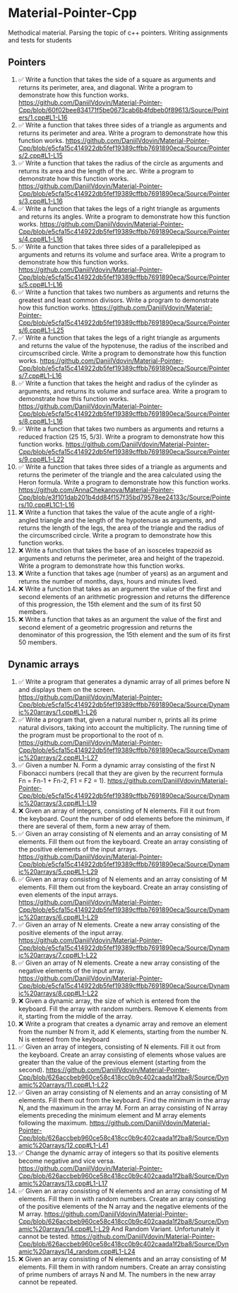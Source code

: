 # Material-Pointer-Cpp

Methodical material. Parsing the topic of c++ pointers. Writing assignments and tests for students

## Pointers

1. :white_check_mark: Write a function that takes the side of a square as arguments and returns its perimeter, area, and diagonal. Write a program to demonstrate how this function works.
https://github.com/DaniilVdovin/Material-Pointer-Cpp/blob/60f02bee834171f5be0673cab6b4fdbeb0f89613/Source/Pointers/1.cpp#L1-L16
2. :white_check_mark:  Write a function that takes three sides of a triangle as arguments and returns its perimeter and area. Write a program to demonstrate how this function works.
https://github.com/DaniilVdovin/Material-Pointer-Cpp/blob/e5cfa15c414922db5fef19389cffbb7691890eca/Source/Pointers/2.cpp#L1-L15
3. :white_check_mark: Write a function that takes the radius of the circle as arguments and returns its area and the length of the arc. Write a program to demonstrate how this function works.
https://github.com/DaniilVdovin/Material-Pointer-Cpp/blob/e5cfa15c414922db5fef19389cffbb7691890eca/Source/Pointers/3.cpp#L1-L16
4. :white_check_mark: Write a function that takes the legs of a right triangle as arguments and returns its angles. Write a program to demonstrate how this function works.
https://github.com/DaniilVdovin/Material-Pointer-Cpp/blob/e5cfa15c414922db5fef19389cffbb7691890eca/Source/Pointers/4.cpp#L1-L16
5. :white_check_mark: Write a function that takes three sides of a parallelepiped as arguments and returns its volume and surface area. Write a program to demonstrate how this function works.
https://github.com/DaniilVdovin/Material-Pointer-Cpp/blob/e5cfa15c414922db5fef19389cffbb7691890eca/Source/Pointers/5.cpp#L1-L16
6. :white_check_mark: Write a function that takes two numbers as arguments and returns the greatest and least common divisors. Write a program to demonstrate how this function works.
https://github.com/DaniilVdovin/Material-Pointer-Cpp/blob/e5cfa15c414922db5fef19389cffbb7691890eca/Source/Pointers/6.cpp#L1-L25
7. :white_check_mark: Write a function that takes the legs of a right triangle as arguments and returns the value of the hypotenuse, the radius of the inscribed and circumscribed circle. Write a program to demonstrate how this function works.
https://github.com/DaniilVdovin/Material-Pointer-Cpp/blob/e5cfa15c414922db5fef19389cffbb7691890eca/Source/Pointers/7.cpp#L1-L16
8. :white_check_mark: Write a function that takes the height and radius of the cylinder as arguments, and returns its volume and surface area. Write a program to demonstrate how this function works.
https://github.com/DaniilVdovin/Material-Pointer-Cpp/blob/e5cfa15c414922db5fef19389cffbb7691890eca/Source/Pointers/8.cpp#L1-L16
9. :white_check_mark: Write a function that takes two numbers as arguments and returns a reduced fraction (25 15, 5/3). Write a program to demonstrate how this function works.
https://github.com/DaniilVdovin/Material-Pointer-Cpp/blob/e5cfa15c414922db5fef19389cffbb7691890eca/Source/Pointers/9.cpp#L1-L22
10. :white_check_mark: Write a function that takes three sides of a triangle as arguments and returns the perimeter of the triangle and the area calculated using the Heron formula. Write a program to demonstrate how this function works.
https://github.com/AnnaChekanova/Material-Pointer-Cpp/blob/e3f101dab201b4dd84f157f35bd79578ee24133c/Source/Pointers/10.cpp#L1C1-L16
11. ❌ Write a function that takes the value of the acute angle of a right-angled triangle and the length of the hypotenuse as arguments, and returns the length of the legs, the area of the triangle and the radius of the circumscribed circle. Write a program to demonstrate how this function works.
12. ❌ Write a function that takes the base of an isosceles trapezoid as arguments and returns the perimeter, area and height of the trapezoid. Write a program to demonstrate how this function works.
13. ❌ Write a function that takes age (number of years) as an argument and returns the number of months, days, hours and minutes lived.
14. ❌ Write a function that takes as an argument the value of the first and second elements of an arithmetic progression and returns the difference of this progression, the 15th element and the sum of its first 50 members.
15. ❌ Write a function that takes as an argument the value of the first and second element of a geometric progression and returns the denominator of this progression, the 15th element and the sum of its first 50 members.

## Dynamic arrays

1. :white_check_mark: Write a program that generates a dynamic array of all primes before N and displays them on the screen.
https://github.com/DaniilVdovin/Material-Pointer-Cpp/blob/e5cfa15c414922db5fef19389cffbb7691890eca/Source/Dynamic%20arrays/1.cpp#L1-L26
2. :white_check_mark: Write a program that, given a natural number n, prints all its prime natural divisors, taking into account the multiplicity. The running time of the program must be proportional to the root of n.
https://github.com/DaniilVdovin/Material-Pointer-Cpp/blob/e5cfa15c414922db5fef19389cffbb7691890eca/Source/Dynamic%20arrays/2.cpp#L1-L27
3. :white_check_mark: Given a number N. Form a dynamic array consisting of the first N Fibonacci numbers (recall that they are given by the recurrent formula Fn = Fn-1 + Fn-2, F1 = F2 = 1).
https://github.com/DaniilVdovin/Material-Pointer-Cpp/blob/e5cfa15c414922db5fef19389cffbb7691890eca/Source/Dynamic%20arrays/3.cpp#L1-L19
4. ❌ Given an array of integers, consisting of N elements. Fill it out from the keyboard. Count the number of odd elements before the minimum, if there are several of them, form a new array of them.
5. :white_check_mark: Given an array consisting of N elements and an array consisting of M elements. Fill them out from the keyboard. Create an array consisting of the positive elements of the input arrays.
https://github.com/DaniilVdovin/Material-Pointer-Cpp/blob/e5cfa15c414922db5fef19389cffbb7691890eca/Source/Dynamic%20arrays/5.cpp#L1-L29
6. :white_check_mark: Given an array consisting of N elements and an array consisting of M elements. Fill them out from the keyboard. Create an array consisting of even elements of the input arrays.
https://github.com/DaniilVdovin/Material-Pointer-Cpp/blob/e5cfa15c414922db5fef19389cffbb7691890eca/Source/Dynamic%20arrays/6.cpp#L1-L29
7. :white_check_mark: Given an array of N elements. Create a new array consisting of the positive elements of the input array.
https://github.com/DaniilVdovin/Material-Pointer-Cpp/blob/e5cfa15c414922db5fef19389cffbb7691890eca/Source/Dynamic%20arrays/7.cpp#L1-L22
8. :white_check_mark: Given an array of N elements. Create a new array consisting of the negative elements of the input array.
https://github.com/DaniilVdovin/Material-Pointer-Cpp/blob/e5cfa15c414922db5fef19389cffbb7691890eca/Source/Dynamic%20arrays/8.cpp#L1-L22
9. ❌ Given a dynamic array, the size of which is entered from the keyboard. Fill the array with random numbers. Remove K elements from it, starting from the middle of the array.
10. ❌ Write a program that creates a dynamic array and remove an element from the number N from it, add K elements, starting from the number N. N is entered from the keyboard
11. :white_check_mark: Given an array of integers, consisting of N elements. Fill it out from the keyboard. Create an array consisting of elements whose values are greater than the value of the previous element (starting from the second).
https://github.com/DaniilVdovin/Material-Pointer-Cpp/blob/626accbeb960ce58c418cc0b9c402caada1f2ba8/Source/Dynamic%20arrays/11.cpp#L1-L22
12. :white_check_mark: Given an array consisting of N elements and an array consisting of M elements. Fill them out from the keyboard. Find the minimum in the array N, and the maximum in the array M. Form an array consisting of N array elements preceding the minimum element and M array elements following the maximum.
https://github.com/DaniilVdovin/Material-Pointer-Cpp/blob/626accbeb960ce58c418cc0b9c402caada1f2ba8/Source/Dynamic%20arrays/12.cpp#L1-L41
13. :white_check_mark: Change the dynamic array of integers so that its positive elements become negative and vice versa.
https://github.com/DaniilVdovin/Material-Pointer-Cpp/blob/626accbeb960ce58c418cc0b9c402caada1f2ba8/Source/Dynamic%20arrays/13.cpp#L1-L17
14. :white_check_mark: Given an array consisting of N elements and an array consisting of M elements. Fill them in with random numbers. Create an array consisting of the positive elements of the N array and the negative elements of the M array.
https://github.com/DaniilVdovin/Material-Pointer-Cpp/blob/626accbeb960ce58c418cc0b9c402caada1f2ba8/Source/Dynamic%20arrays/14.cpp#L1-L29
And Random Variant. Unfortunately it cannot be tested.
https://github.com/DaniilVdovin/Material-Pointer-Cpp/blob/626accbeb960ce58c418cc0b9c402caada1f2ba8/Source/Dynamic%20arrays/14_random.cpp#L1-L24
15. ❌ Given an array consisting of N elements and an array consisting of M elements. Fill them in with random numbers. Create an array consisting of prime numbers of arrays N and M. The numbers in the new array cannot be repeated.
